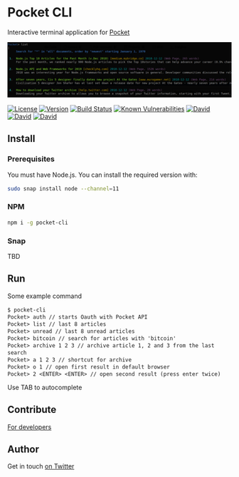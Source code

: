 # Pocket CLI 

Interactive terminal application for [Pocket](https://getpocket.com)

<p align="center">
<img src="screens/screen1.png" alt="pocket-cli" />
</p>

[![License](https://img.shields.io/badge/License-MIT-yellow.svg)](https://opensource.org/licenses/MIT)
[![Version](https://img.shields.io/npm/v/pocket-cli.svg?style=flat-square)](https://npmjs.com/package/pocket-cli)
[![Build Status](https://travis-ci.com/ildella/pocket-cli.svg?branch=master)](https://travis-ci.com/ildella/pocket-cli)
[![Known Vulnerabilities](https://snyk.io/test/github/ildella/pocket-cli/badge.svg?targetFile=package.json)](https://snyk.io/test/github/ildella/pocket-cli?targetFile=package.json)
[![David](https://img.shields.io/david/ildella/pocket-cli.svg)](https://david-dm.org/ildella/pocket-cli)
[![David](https://img.shields.io/david/dev/ildella/pocket-cli.svg)](https://david-dm.org/ildella/pocket-cli)
[![David](https://img.shields.io/david/peer/ildella/pocket-cli.svg)](https://david-dm.org/ildella/pocket-cli)
## Install

### Prerequisites

You must have Node.js. You can install the required version with:

```bash
sudo snap install node --channel=11
```

### NPM

```bash
npm i -g pocket-cli
```

### Snap

TBD

## Run

Some example command

```
$ pocket-cli
Pocket> auth // starts Oauth with Pocket API
Pocket> list // last 8 articles
Pocket> unread // last 8 unread articles
Pocket> bitcoin // search for articles with 'bitcoin'
Pocket> archive 1 2 3 // archive article 1, 2 and 3 from the last search
Pocket> a 1 2 3 // shortcut for archive
Pocket> o 1 // open first result in default browser
Pocket> 2 <ENTER> <ENTER> // open second result (press enter twice)
```

Use TAB to autocomplete

## Contribute

[For developers](DEVELOPERS.md)

## Author

Get in touch [on Twitter](https://twitter.com/ildella)
